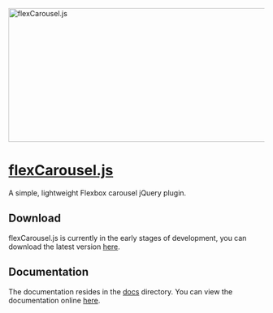 <a href="https://flexcarousel.com"><img src="https://raw.githubusercontent.com/tomhrtly/flexCarousel.js/master/docs/assets/img/banner.png" alt="flexCarousel.js" style="max-width:100%;" width="910" height="264"></a>

# [flexCarousel.js](https://flexcarousel.com)

A simple, lightweight Flexbox carousel jQuery plugin.

## Download

flexCarousel.js is currently in the early stages of development, you can download the latest version [here](https://github.com/tomhrtly/flexCarousel.js/archive/master.zip).

## Documentation

The documentation resides in the [docs](docs) directory. You can view the documentation online [here](https://flexcarousel.com).
